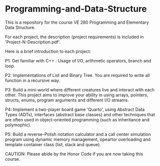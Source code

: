 # Programming-and-Data-Structure
This is a repository for the course VE 280 Programming and Elementary Data Structure.

For each project, the description (project requirements) is included in 'Project-N-Description.pdf'.

Here is a brief introduction to each project:

P1: Get familiar with C++ : Usage of I/O, arithmetic operators, branch and loop.

P2: Implementations of List and Binary Tree. You are required to write all function in a recursive way.

P3: Build a mini-world where different creatures live and interact with each other. This project aims to improve your ability in using arrays, pointers, structs, enums, program arguments and different I/O streams.

P4: Implement a two-player board game 'Quarto', using Abstract Data Types (ADTs), interfaces (abstract base classes) and other techniques that are often used in object-oriented programming (such as inheritance and polymophic).

P5: Build a reverse-Polish notation calculator and a call center simulation program using dynamic memory management, opeartor overloading and template container class (list, stack and queue).

CAUTION:
Please abide by the Honor Code if you are now taking this course.
